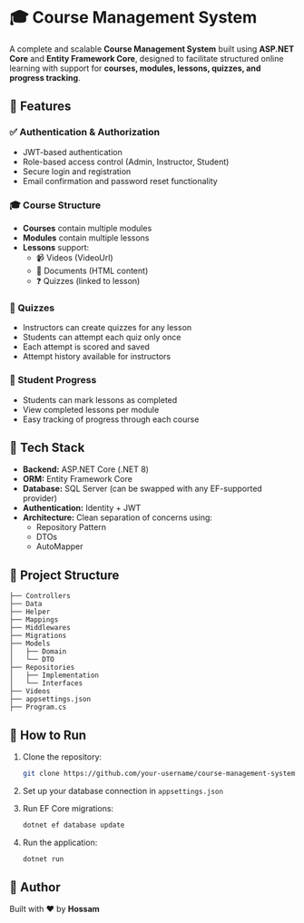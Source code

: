 # 🎓 Course Management System

A complete and scalable **Course Management System** built using **ASP.NET Core** and **Entity Framework Core**, designed to facilitate structured online learning with support for **courses, modules, lessons, quizzes, and progress tracking**.

## 📌 Features

### ✅ Authentication & Authorization
- JWT-based authentication
- Role-based access control (Admin, Instructor, Student)
- Secure login and registration
- Email confirmation and password reset functionality

### 🎓 Course Structure
- **Courses** contain multiple modules
- **Modules** contain multiple lessons
- **Lessons** support:
  - 📹 Videos (VideoUrl)
  - 📄 Documents (HTML content)
  - ❓ Quizzes (linked to lesson)

### 📝 Quizzes
- Instructors can create quizzes for any lesson
- Students can attempt each quiz only once
- Each attempt is scored and saved
- Attempt history available for instructors

### 🧠 Student Progress
- Students can mark lessons as completed
- View completed lessons per module
- Easy tracking of progress through each course

## 🧱 Tech Stack

- **Backend:** ASP.NET Core (.NET 8)
- **ORM:** Entity Framework Core
- **Database:** SQL Server (can be swapped with any EF-supported provider)
- **Authentication:** Identity + JWT
- **Architecture:** Clean separation of concerns using:
  - Repository Pattern
  - DTOs
  - AutoMapper
    
## 📂 Project Structure

```
├── Controllers
├── Data
├── Helper
├── Mappings
├── Middlewares
├── Migrations
├── Models
│   ├── Domain
│   └── DTO
├── Repositories
│   ├── Implementation
│   └── Interfaces
├── Videos
├── appsettings.json
├── Program.cs
```

## 🚀 How to Run

1. Clone the repository:
   ```bash
   git clone https://github.com/your-username/course-management-system.git
   ```

2. Set up your database connection in `appsettings.json`

3. Run EF Core migrations:
   ```bash
   dotnet ef database update
   ```

4. Run the application:
   ```bash
   dotnet run
   ```

## 🙌 Author

Built with ❤️ by **Hossam**  
